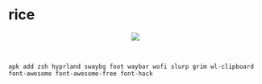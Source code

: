 # rice

<p align="center">
  <img src="https://github.com/user-attachments/assets/b8615900-097d-49d1-a2f1-94e579b9c761" />
</p>

<br>

```
apk add zsh hyprland swaybg foot waybar wofi slurp grim wl-clipboard font-awesome font-awesome-free font-hack
```

